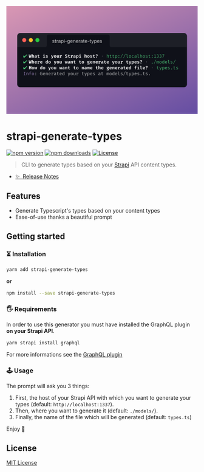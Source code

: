 ![strapi-generate-types](./preview.png)

# strapi-generate-types

[![npm version][npm-version-src]][npm-version-href]
[![npm downloads][npm-downloads-src]][npm-downloads-href]
[![License][license-src]][license-href]

> CLI to generate types based on your [Strapi](https://strapi.io) API content types.

- [✨ &nbsp;Release Notes](https://github.com/stun3r/strapi-generate-types/releases)

## Features

- Generate Typescript's types based on your content types
- Ease-of-use thanks a beautiful prompt

## Getting started

### ⏳ Installation

```bash
yarn add strapi-generate-types
```

**or**

```bash
npm install --save strapi-generate-types
```

### 🖐 Requirements

In order to use this generator you must have installed the GraphQL plugin **on your Strapi API**.

```bash
yarn strapi install graphql
```

For more informations see the [GraphQL plugin](https://strapi.io/documentation/developer-docs/latest/development/plugins/graphql.html) 

### 🕹 Usage

The prompt will ask you 3 things:

1. First, the host of your Strapi API with which you want to generate your types (default: `http://localhost:1337`).
2. Then, where you want to generate it (default: `./models/`).
3. Finally, the name of the file which will be generated (default: `types.ts`)

Enjoy 🎉

## License

[MIT License](./LICENSE)

<!-- Badges -->
[npm-version-src]: https://img.shields.io/npm/v/strapi-generate-types/latest.svg?style=flat-square
[npm-version-href]: https://npmjs.com/package/strapi-generate-types

[npm-downloads-src]: https://img.shields.io/npm/dt/strapi-generate-types.svg?style=flat-square
[npm-downloads-href]: https://npmjs.com/package/strapi-generate-types

[license-src]: https://img.shields.io/npm/l/strapi-generate-types.svg?style=flat-square
[license-href]: ./LICENSE
